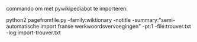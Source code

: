 commando om met pywikipediabot te importeren:

python2 pagefromfile.py -family:wiktionary -notitle -summary:"semi-automatische import franse werkwoordsvervoegingen" -pt:1 -file:trouver.txt -log:import-trouver.txt
